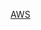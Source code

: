 [AWS](https://aws.amazon.com/es/getting-started/?e=gs2020&p=console/#Launch_Your_First_Application)
